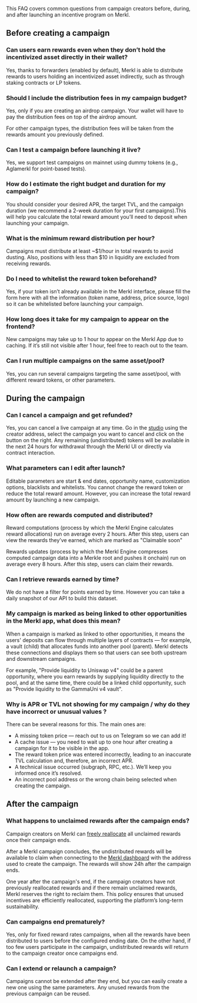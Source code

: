 This FAQ covers common questions from campaign creators before, during, and after launching an incentive program on Merkl.

## Before creating a campaign

### Can users earn rewards even when they don’t hold the incentivized asset directly in their wallet?

Yes, thanks to forwarders (enabled by default), Merkl is able to distribute rewards to users holding an incentivized asset indirectly, such as through staking contracts or LP tokens.

### Should I include the distribution fees in my campaign budget?

Yes, only if you are creating an airdrop campaign. Your wallet will have to pay the distribution fees on top of the airdrop amount.

For other campaign types, the distribution fees will be taken from the rewards amount you previously defined.

### Can I test a campaign before launching it live?

Yes, we support test campaigns on mainnet using dummy tokens (e.g., Aglamerkl for point-based tests).

### How do I estimate the right budget and duration for my campaign?

You should consider your desired APR, the target TVL, and the campaign duration (we recommend a 2-week duration for your first campaigns).This will help you calculate the total reward amount you’ll need to deposit when launching your campaign. 

### What is the minimum reward distribution per hour?

Campaigns must distribute at least ~$1/hour in total rewards to avoid dusting. Also, positions with less than $10 in liquidity are excluded from receiving rewards.

### Do I need to whitelist the reward token beforehand?

Yes, if your token isn’t already available in the Merkl interface, please fill the form here with all the information (token name, address, price source, logo) so it can be whitelisted before launching your campaign.

### How long does it take for my campaign to appear on the frontend?

New campaigns may take up to 1 hour to appear on the Merkl App due to caching. If it’s still not visible after 1 hour, feel free to reach out to the team.

### Can I run multiple campaigns on the same asset/pool?

Yes, you can run several campaigns targeting the same asset/pool, with different reward tokens, or other parameters.


## During the campaign

### Can I cancel a campaign and get refunded?

Yes, you can cancel a live campaign at any time. Go in the [studio](https://studio.merkl.xyz/users/) using the creator address, select the campaign you want to cancel and click on the button on the right. Any remaining (undistributed) tokens will be available in the next 24 hours for withdrawal through the Merkl UI or directly via contract interaction.

### What parameters can I edit after launch?

Editable parameters are start & end dates, opportunity name, customization options, blacklists and whitelists. You cannot change the reward token or reduce the total reward amount. However, you can increase the total reward amount by launching a new campaign.

### How often are rewards computed and distributed?

Reward computations (process by which the Merkl Engine calculates reward allocations) run on average every 2 hours. After this step, users can view the rewards they’ve earned, which are marked as "Claimable soon"

Rewards updates (process by which the Merkl Engine compresses computed campaign data into a Merkle root and pushes it onchain) run on average every 8 hours. After this step, users can claim their rewards. 

### Can I retrieve rewards earned by time?

We do not have a filter for points earned by time. However you can take a daily snapshot of our API to build this dataset.

### My campaign is marked as being linked to other opportunities in the Merkl app, what does this mean?

When a campaign is marked as linked to other opportunities, it means the users' deposits can flow through multiple layers of contracts — for example, a vault (child) that allocates funds into another pool (parent). Merkl detects these connections and displays them so that users can see both upstream and downstream campaigns. 

For example, "Provide liquidity to Uniswap v4" could be a parent opportunity, where you earn rewards by supplying liquidity directly to the pool, and at the same time, there could be a linked child opportunity, such as "Provide liquidity to the GammaUni v4 vault".


### Why is APR or TVL not showing for my campaign / why do they have incorrect or unusual values ?

There can be several reasons for this. The main ones are:

- A missing token price — reach out to us on Telegram so we can add it!
- A cache issue — you need to wait up to one hour after creating a campaign for it to be visible in the app.
- The reward token price was entered incorrectly, leading to an inaccurate TVL calculation and, therefore, an incorrect APR.
- A technical issue occurred (subgraph, RPC, etc.). We’ll keep you informed once it’s resolved.
- An incorrect pool address or the wrong chain being selected when creating the campaign.

## After the campaign

### What happens to unclaimed rewards after the campaign ends?

Campaign creators on Merkl can [freely reallocate](https://docs.merkl.xyz/merkl-mechanisms/features#campaign-reallocation) all unclaimed rewards once their campaign ends.

After a Merkl campaign concludes, the undistributed rewards will be available to claim when connecting to the [Merkl dashboard](https://app.merkl.xyz/users/) with the address used to create the campaign. The rewards will show 24h after the campaign ends.

One year after the campaign's end, if the campaign creators have not previously reallocated rewards and if there remain unclaimed rewards, Merkl reserves the right to reclaim them. This policy ensures that unused incentives are efficiently reallocated, supporting the platform’s long-term sustainability.

### Can campaigns end prematurely?

Yes, only for fixed reward rates campaigns, when all the rewards have been distributed to users before the configured ending date. 
On the other hand, if too few users participate in the campaign, undistributed rewards will return to the campaign creator once campaigns end.

### Can I extend or relaunch a campaign?

Campaigns cannot be extended after they end, but you can easily create a new one using the same parameters. Any unused rewards from the previous campaign can be reused.

